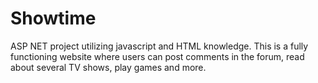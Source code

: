 # Showtime
ASP NET project utilizing javascript and HTML knowledge. This is a fully functioning website where users can post comments in the forum, read about several TV shows, play games and more. 

